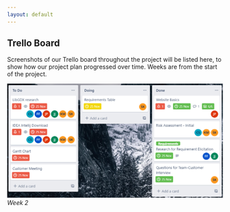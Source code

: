 ```yaml
---
layout: default
---
```


## Trello Board
Screenshots of our Trello board throughout the project will be listed here, to show how our project plan progressed over time.
Weeks are from the start of the project.

![Week 9](/media/trello_0.png)
*Week 2*
